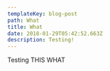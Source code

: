 ```yaml
---
templateKey: blog-post
path: What
title: What
date: 2018-01-29T05:42:52.663Z
description: Testing!
---
```

Testing THIS WHAT
